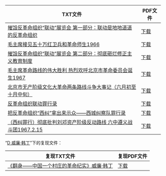 | TXT文件 | PDF文件 |
| ------- | ------- |
| [摧毁反革命组织“联动”展览会 第一部分：联动是地地道道的反革命组织](D%20%E5%8C%97%E4%BA%AC%E6%96%87%E9%9D%A9/%E6%91%A7%E6%AF%81%E5%8F%8D%E9%9D%A9%E5%91%BD%E7%BB%84%E7%BB%87%E2%80%9C%E8%81%94%E5%8A%A8%E2%80%9D%E5%B1%95%E8%A7%88%E4%BC%9A%20%E7%AC%AC%E4%B8%80%E9%83%A8%E5%88%86%EF%BC%9A%E8%81%94%E5%8A%A8%E6%98%AF%E5%9C%B0%E5%9C%B0%E9%81%93%E9%81%93%E7%9A%84%E5%8F%8D%E9%9D%A9%E5%91%BD%E7%BB%84%E7%BB%87.txt) | [下载](D%20%E5%8C%97%E4%BA%AC%E6%96%87%E9%9D%A9/%E6%91%A7%E6%AF%81%E5%8F%8D%E9%9D%A9%E5%91%BD%E7%BB%84%E7%BB%87%E2%80%9C%E8%81%94%E5%8A%A8%E2%80%9D%E5%B1%95%E8%A7%88%E4%BC%9A%20%E7%AC%AC%E4%B8%80%E9%83%A8%E5%88%86%EF%BC%9A%E8%81%94%E5%8A%A8%E6%98%AF%E5%9C%B0%E5%9C%B0%E9%81%93%E9%81%93%E7%9A%84%E5%8F%8D%E9%9D%A9%E5%91%BD%E7%BB%84%E7%BB%87.pdf) |
| [毛主席接见五十万红卫兵和革命师生1966](D%20%E5%8C%97%E4%BA%AC%E6%96%87%E9%9D%A9/%E6%AF%9B%E4%B8%BB%E5%B8%AD%E6%8E%A5%E8%A7%81%E4%BA%94%E5%8D%81%E4%B8%87%E7%BA%A2%E5%8D%AB%E5%85%B5%E5%92%8C%E9%9D%A9%E5%91%BD%E5%B8%88%E7%94%9F1966.txt) | [下载](D%20%E5%8C%97%E4%BA%AC%E6%96%87%E9%9D%A9/%E6%AF%9B%E4%B8%BB%E5%B8%AD%E6%8E%A5%E8%A7%81%E4%BA%94%E5%8D%81%E4%B8%87%E7%BA%A2%E5%8D%AB%E5%85%B5%E5%92%8C%E9%9D%A9%E5%91%BD%E5%B8%88%E7%94%9F1966.pdf) |
| [摧毁反革命组织“联动”展览会 第二部分：彻底砸烂修正主义教育制度](D%20%E5%8C%97%E4%BA%AC%E6%96%87%E9%9D%A9/%E6%91%A7%E6%AF%81%E5%8F%8D%E9%9D%A9%E5%91%BD%E7%BB%84%E7%BB%87%E2%80%9C%E8%81%94%E5%8A%A8%E2%80%9D%E5%B1%95%E8%A7%88%E4%BC%9A%20%E7%AC%AC%E4%BA%8C%E9%83%A8%E5%88%86%EF%BC%9A%E5%BD%BB%E5%BA%95%E7%A0%B8%E7%83%82%E4%BF%AE%E6%AD%A3%E4%B8%BB%E4%B9%89%E6%95%99%E8%82%B2%E5%88%B6%E5%BA%A6.txt) | [下载](D%20%E5%8C%97%E4%BA%AC%E6%96%87%E9%9D%A9/%E6%91%A7%E6%AF%81%E5%8F%8D%E9%9D%A9%E5%91%BD%E7%BB%84%E7%BB%87%E2%80%9C%E8%81%94%E5%8A%A8%E2%80%9D%E5%B1%95%E8%A7%88%E4%BC%9A%20%E7%AC%AC%E4%BA%8C%E9%83%A8%E5%88%86%EF%BC%9A%E5%BD%BB%E5%BA%95%E7%A0%B8%E7%83%82%E4%BF%AE%E6%AD%A3%E4%B8%BB%E4%B9%89%E6%95%99%E8%82%B2%E5%88%B6%E5%BA%A6.pdf) |
| [毛主席革命路线的伟大胜利 热烈欢呼北京市革命委员会诞生1967](D%20%E5%8C%97%E4%BA%AC%E6%96%87%E9%9D%A9/%E6%AF%9B%E4%B8%BB%E5%B8%AD%E9%9D%A9%E5%91%BD%E8%B7%AF%E7%BA%BF%E7%9A%84%E4%BC%9F%E5%A4%A7%E8%83%9C%E5%88%A9%20%E7%83%AD%E7%83%88%E6%AC%A2%E5%91%BC%E5%8C%97%E4%BA%AC%E5%B8%82%E9%9D%A9%E5%91%BD%E5%A7%94%E5%91%98%E4%BC%9A%E8%AF%9E%E7%94%9F1967.txt) | [下载](D%20%E5%8C%97%E4%BA%AC%E6%96%87%E9%9D%A9/%E6%AF%9B%E4%B8%BB%E5%B8%AD%E9%9D%A9%E5%91%BD%E8%B7%AF%E7%BA%BF%E7%9A%84%E4%BC%9F%E5%A4%A7%E8%83%9C%E5%88%A9%20%E7%83%AD%E7%83%88%E6%AC%A2%E5%91%BC%E5%8C%97%E4%BA%AC%E5%B8%82%E9%9D%A9%E5%91%BD%E5%A7%94%E5%91%98%E4%BC%9A%E8%AF%9E%E7%94%9F1967.pdf) |
| [北京市无产阶级文化大革命两条路线斗争大事记（六月初至十月中旬）](D%20%E5%8C%97%E4%BA%AC%E6%96%87%E9%9D%A9/%E5%8C%97%E4%BA%AC%E5%B8%82%E6%97%A0%E4%BA%A7%E9%98%B6%E7%BA%A7%E6%96%87%E5%8C%96%E5%A4%A7%E9%9D%A9%E5%91%BD%E4%B8%A4%E6%9D%A1%E8%B7%AF%E7%BA%BF%E6%96%97%E4%BA%89%E5%A4%A7%E4%BA%8B%E8%AE%B0%EF%BC%88%E5%85%AD%E6%9C%88%E5%88%9D%E8%87%B3%E5%8D%81%E6%9C%88%E4%B8%AD%E6%97%AC%EF%BC%89.txt) | [下载](D%20%E5%8C%97%E4%BA%AC%E6%96%87%E9%9D%A9/%E5%8C%97%E4%BA%AC%E5%B8%82%E6%97%A0%E4%BA%A7%E9%98%B6%E7%BA%A7%E6%96%87%E5%8C%96%E5%A4%A7%E9%9D%A9%E5%91%BD%E4%B8%A4%E6%9D%A1%E8%B7%AF%E7%BA%BF%E6%96%97%E4%BA%89%E5%A4%A7%E4%BA%8B%E8%AE%B0%EF%BC%88%E5%85%AD%E6%9C%88%E5%88%9D%E8%87%B3%E5%8D%81%E6%9C%88%E4%B8%AD%E6%97%AC%EF%BC%89.pdf) |
| [反革命组织联动罪行录](D%20%E5%8C%97%E4%BA%AC%E6%96%87%E9%9D%A9/%E5%8F%8D%E9%9D%A9%E5%91%BD%E7%BB%84%E7%BB%87%E8%81%94%E5%8A%A8%E7%BD%AA%E8%A1%8C%E5%BD%95.txt) | [下载](D%20%E5%8C%97%E4%BA%AC%E6%96%87%E9%9D%A9/%E5%8F%8D%E9%9D%A9%E5%91%BD%E7%BB%84%E7%BB%87%E8%81%94%E5%8A%A8%E7%BD%AA%E8%A1%8C%E5%BD%95.pdf) |
| [把反革命组织“西纠”拿出来示众——西城纠察队罪行录](D%20%E5%8C%97%E4%BA%AC%E6%96%87%E9%9D%A9/%E6%8A%8A%E5%8F%8D%E9%9D%A9%E5%91%BD%E7%BB%84%E7%BB%87%E2%80%9C%E8%A5%BF%E7%BA%A0%E2%80%9D%E6%8B%BF%E5%87%BA%E6%9D%A5%E7%A4%BA%E4%BC%97%E2%80%94%E2%80%94%E8%A5%BF%E5%9F%8E%E7%BA%A0%E5%AF%9F%E9%98%9F%E7%BD%AA%E8%A1%8C%E5%BD%95.txt) | [下载](D%20%E5%8C%97%E4%BA%AC%E6%96%87%E9%9D%A9/%E6%8A%8A%E5%8F%8D%E9%9D%A9%E5%91%BD%E7%BB%84%E7%BB%87%E2%80%9C%E8%A5%BF%E7%BA%A0%E2%80%9D%E6%8B%BF%E5%87%BA%E6%9D%A5%E7%A4%BA%E4%BC%97%E2%80%94%E2%80%94%E8%A5%BF%E5%9F%8E%E7%BA%A0%E5%AF%9F%E9%98%9F%E7%BD%AA%E8%A1%8C%E5%BD%95.pdf) |
| [（西纠罪行）彻底批判刘邓资产阶级反动路线 六中遵义战斗团1967.2.15](D%20%E5%8C%97%E4%BA%AC%E6%96%87%E9%9D%A9/%EF%BC%88%E8%A5%BF%E7%BA%A0%E7%BD%AA%E8%A1%8C%EF%BC%89%E5%BD%BB%E5%BA%95%E6%89%B9%E5%88%A4%E5%88%98%E9%82%93%E8%B5%84%E4%BA%A7%E9%98%B6%E7%BA%A7%E5%8F%8D%E5%8A%A8%E8%B7%AF%E7%BA%BF%20%E5%85%AD%E4%B8%AD%E9%81%B5%E4%B9%89%E6%88%98%E6%96%97%E5%9B%A21967.2.15.txt) | [下载](D%20%E5%8C%97%E4%BA%AC%E6%96%87%E9%9D%A9/%EF%BC%88%E8%A5%BF%E7%BA%A0%E7%BD%AA%E8%A1%8C%EF%BC%89%E5%BD%BB%E5%BA%95%E6%89%B9%E5%88%A4%E5%88%98%E9%82%93%E8%B5%84%E4%BA%A7%E9%98%B6%E7%BA%A7%E5%8F%8D%E5%8A%A8%E8%B7%AF%E7%BA%BF%20%E5%85%AD%E4%B8%AD%E9%81%B5%E4%B9%89%E6%88%98%E6%96%97%E5%9B%A21967.2.15.pdf) |

“[D 威廉·韩丁](../D%20%E5%A8%81%E5%BB%89%C2%B7%E9%9F%A9%E4%B8%81)”下的复现文件：

| 复现TXT文件 | 复现PDF文件 |
| ------- | ------- |
| [《翻身——中国一个村庄的革命纪实》威廉·韩丁](../D%20%E5%A8%81%E5%BB%89%C2%B7%E9%9F%A9%E4%B8%81/%E3%80%8A%E7%BF%BB%E8%BA%AB%E2%80%94%E2%80%94%E4%B8%AD%E5%9B%BD%E4%B8%80%E4%B8%AA%E6%9D%91%E5%BA%84%E7%9A%84%E9%9D%A9%E5%91%BD%E7%BA%AA%E5%AE%9E%E3%80%8B%E5%A8%81%E5%BB%89%C2%B7%E9%9F%A9%E4%B8%81.txt) | [下载](../D%20%E5%A8%81%E5%BB%89%C2%B7%E9%9F%A9%E4%B8%81/%E3%80%8A%E7%BF%BB%E8%BA%AB%E2%80%94%E2%80%94%E4%B8%AD%E5%9B%BD%E4%B8%80%E4%B8%AA%E6%9D%91%E5%BA%84%E7%9A%84%E9%9D%A9%E5%91%BD%E7%BA%AA%E5%AE%9E%E3%80%8B%E5%A8%81%E5%BB%89%C2%B7%E9%9F%A9%E4%B8%81.pdf) |
